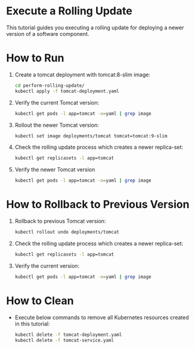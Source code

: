 # Execute a Rolling Update

This tutorial guides you executing a rolling update for deploying a newer version of a software component.

# How to Run

1. Create a tomcat deployment with tomcat:8-slim image:

   ```bash
   cd perform-rolling-update/
   kubectl apply -f tomcat-deployment.yaml
   ```

2. Verify the current Tomcat version:

   ```bash
   kubectl get pods -l app=tomcat -o=yaml | grep image
   ```

3. Rollout the newer Tomcat version:

   ```bash
   kubectl set image deployments/tomcat tomcat=tomcat:9-slim
   ```

4. Check the rolling update process which creates a newer replica-set:

   ```bash
   kubectl get replicasets -l app=tomcat
   ```

5. Verify the newer Tomcat version

   ```bash
   kubectl get pods -l app=tomcat -o=yaml | grep image
   ```

# How to Rollback to Previous Version

1. Rollback to previous Tomcat version:
   
   ```bash
   kubectl rollout undo deployments/tomcat
   ```

2. Check the rolling update process which creates a newer replica-set:

   ```bash
   kubectl get replicasets -l app=tomcat
   ```

3. Verify the current version:

   ```bash
   kubectl get pods -l app=tomcat -o=yaml | grep image
   ```

# How to Clean

- Execute below commands to remove all Kubernetes resources created in this tutorial:
  
  ```bash
  kubectl delete -f tomcat-deployment.yaml
  kubectl delete -f tomcat-service.yaml
  ```

